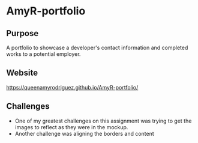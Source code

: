 # AmyR-portfolio

## Purpose
A portfolio to showcase a developer's contact information and completed works to a potential employer.

## Website
https://queenamyrodriguez.github.io/AmyR-portfolio/

## Challenges
* One of my greatest challenges on this assignment was trying to get the images to reflect as they were in the mockup. 
* Another challenge was aligning the borders and content

